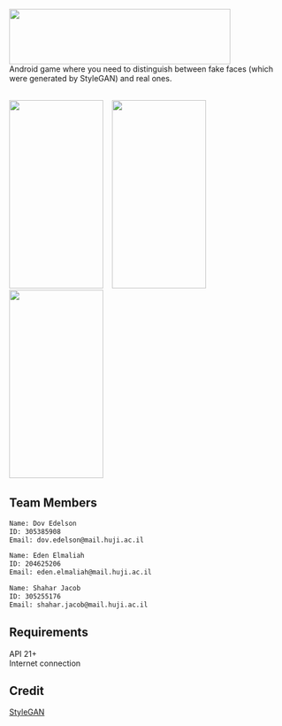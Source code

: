 <img src="https://serving.photos.photobox.com/1690130758b08a58dbc0b7d7d98a8f9b59e1a2d86f73bab18611b3b24f5e5d6c818da942.jpg" width="400" height="100"><br/>
Android game where you need to distinguish between fake faces (which were generated by StyleGAN) and real ones.<br/><br/>

<img src="https://serving.photos.photobox.com/518714907a959534ba8b631aa4ba3c36b49ff3817ae680f121a406f82e007e3c42a58f62.jpg" width="170" height="340">&nbsp;&nbsp;&nbsp;
<img src="https://serving.photos.photobox.com/84621946f27222275d9285ffdeef11897dc1a54a655cbeeb954a76ab7b52d0003e0b29bd.jpg" width="170" height="340">&nbsp;&nbsp;&nbsp;
<img src="https://serving.photos.photobox.com/29914742db292498172ba4f515e0b65c008a9d1adcbecf533bd2f39a1649f0780fa907a0.jpg" width="170" height="340">&nbsp;&nbsp;&nbsp;

## Team Members

```bash
Name: Dov Edelson
ID: 305385908
Email: dov.edelson@mail.huji.ac.il
```

```bash
Name: Eden Elmaliah
ID: 204625206
Email: eden.elmaliah@mail.huji.ac.il
```

```bash
Name: Shahar Jacob
ID: 305255176
Email: shahar.jacob@mail.huji.ac.il
```

## Requirements
API 21+<br/>
Internet connection

## Credit
[StyleGAN](https://arxiv.org/pdf/1812.04948.pdf)
